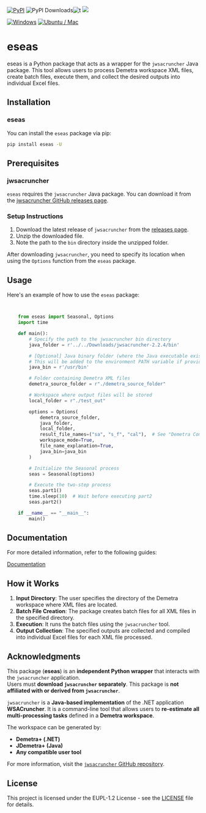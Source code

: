 


[![PyPI](https://img.shields.io/pypi/v/eseas)](https://img.shields.io/pypi/v/eseas) ![PyPI Downloads](https://static.pepy.tech/badge/eseas?2)![t](https://img.shields.io/badge/status-maintained-yellow.svg) [![](https://img.shields.io/badge/python-3.9+-blue.svg)](https://www.python.org/downloads/) 

[![Windows](https://github.com/SermetPekin/eseas-repo/actions/workflows/latest_cr_version_win.yml/badge.svg?1)](https://github.com/SermetPekin/eseas-repo/actions/workflows/latest_cr_version_win.yml?1)
[![Ubuntu / Mac ](https://github.com/SermetPekin/eseas-repo/actions/workflows/latest_cr_version.yml/badge.svg?2)](https://github.com/SermetPekin/eseas-repo/actions/workflows/latest_cr_version.yml?2)


 



# eseas

eseas is a Python package that acts as a wrapper for the `jwsacruncher` Java package. This tool allows users to process Demetra workspace XML files, create batch files, execute them, and collect the desired outputs into individual Excel files.

## Installation

### eseas

You can install the `eseas` package via pip:

```bash
pip install eseas -U
```

 
## Prerequisites

### jwsacruncher

`eseas` requires the `jwsacruncher` Java package. You can download it
from the [jwsacruncher GitHub releases page](https://github.com/jdemetra/jwsacruncher/releases).

### Setup Instructions

1. Download the latest release of `jwsacruncher` from the [releases page](https://github.com/jdemetra/jwsacruncher/releases).
2. Unzip the downloaded file.
3. Note the path to the `bin` directory inside the unzipped folder.

After downloading `jwsacruncher`, you need to specify its location when using the `Options` function from the `eseas` package.

## Usage

Here's an example of how to use the `eseas` package:

```python


    from eseas import Seasonal, Options
    import time

    def main():
        # Specify the path to the jwsacruncher bin directory
        java_folder = r'../../Downloads/jwsacruncher-2.2.4/bin' 

        # [Optional] Java binary folder (where the Java executable exists)
        # This will be added to the environment PATH variable if provided.
        java_bin = r'/usr/bin'

        # Folder containing Demetra XML files
        demetra_source_folder = r"./demetra_source_folder"

        # Workspace where output files will be stored
        local_folder = r"./test_out"

        options = Options(
            demetra_source_folder,
            java_folder,
            local_folder,
            result_file_names=("sa", "s_f", "cal"),  # See "Demetra Components" below
            workspace_mode=True,
            file_name_explanation=True,
            java_bin=java_bin
        )

        # Initialize the Seasonal process
        seas = Seasonal(options)

        # Execute the two-step process
        seas.part1()
        time.sleep(10)  # Wait before executing part2
        seas.part2()

    if __name__ == "__main__":
        main()


```

## Documentation

For more detailed information, refer to the following guides:

[Documentation](https://eseas-repo.readthedocs.io/en/latest/home.html)

## How it Works

1. **Input Directory**: The user specifies the directory of the Demetra workspace where XML files are located.
2. **Batch File Creation**: The package creates batch files for all XML files in the specified directory.
3. **Execution**: It runs the batch files using the `jwsacruncher` tool.
4. **Output Collection**: The specified outputs are collected and compiled into individual Excel files for each XML file processed.



## Acknowledgments
This package (**eseas**) is an **independent Python wrapper** that interacts with the `jwsacruncher` application.  
Users must **download `jwsacruncher` separately**. This package is **not affiliated with or derived from `jwsacruncher`**.

`jwsacruncher` is a **Java-based implementation** of the .NET application **WSACruncher**. It is a command-line tool that allows users to **re-estimate all multi-processing tasks** defined in a **Demetra workspace**.  

The workspace can be generated by:
- **Demetra+ (.NET)**
- **JDemetra+ (Java)**
- **Any compatible user tool**


For more information, visit the [`jwsacruncher` GitHub repository](https://github.com/jdemetra/jwsacruncher).



## License

This project is licensed under the EUPL-1.2 License - see the [LICENSE](https://github.com/SermetPekin/eseas-repo/LICENSE) file for details.
